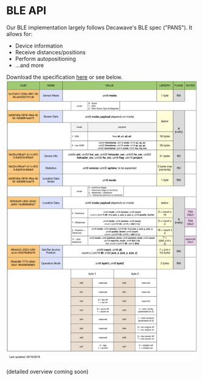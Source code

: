 # BLE API

Our BLE implementation largely follows Decawave's BLE spec ("PANS").
It allows for:
* Device information
* Receive distances/positions
* Perform autopositioning
* ...and more

Download the specification [here](http://callitrix.com/assets/docs/files/api_ble.pdf) or see below.
![API_overview](./img/api_ble.png)

(detailed overview coming soon)